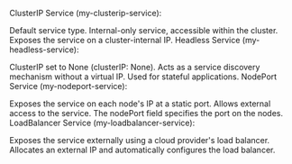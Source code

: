 ClusterIP Service (my-clusterip-service):

Default service type.
Internal-only service, accessible within the cluster.
Exposes the service on a cluster-internal IP.
Headless Service (my-headless-service):

ClusterIP set to None (clusterIP: None).
Acts as a service discovery mechanism without a virtual IP.
Used for stateful applications.
NodePort Service (my-nodeport-service):

Exposes the service on each node's IP at a static port.
Allows external access to the service.
The nodePort field specifies the port on the nodes.
LoadBalancer Service (my-loadbalancer-service):

Exposes the service externally using a cloud provider's load balancer.
Allocates an external IP and automatically configures the load balancer.

